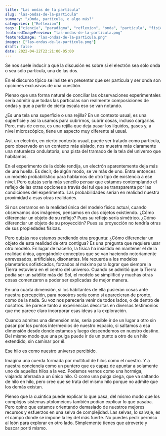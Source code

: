 ```yaml
---
title: "Las ondas de la partícula"
slug: "las-ondas-de-la-particula"
summary: "¿Onda, partícula, o algo más?"
categories: ["Reflexion"]
tags: ["ciencia", "paradigma", "reflexion", "onda", "particula", "fisica", "cuantica"]
featuredImagePreview: "las-ondas-de-la-particula.png"
featuredImage: "las-ondas-de-la-particula.png"
images: ["las-ondas-de-la-particula.png"]
draft: false
date: 2022-04-22T22:21:00-05:00
---
```


Se nos suele inducir a qué la discusión es sobre si el electrón sea sólo onda o sea sólo partícula, una de las dos.

En el discurso típico se insiste en presentar que ser partícula y ser onda son opciones exclusivas de una cuestión.

Pienso que una forma natural de conciliar las observaciones experimentales sería admitir que todas las partículas son realmente composiciones de ondas y que a partir de cierta escala eso se van notando.

¿Es una tela una superficie o una rejilla? En un contexto usual, es una superficie y así la usamos para cubrirnos, cubrir cosas, incluso cargarlas. Pero, más de cerca, es una rejilla que deja pasar los líquidos, gases y, a nivel microscópico, tiene un aspecto muy diferente al usual.

Así, un electrón, en cierto contexto usual, puede ser tratado como partícula, pero observado en un contexto más aislado, nos muestra más claramente una naturaleza ondulatoria, una pista del tramado de la tela del universo que habitamos.

En el experimento de la doble rendija, un electrón aparentemente deja más de una huella. Es decir, de algún modo, se ve más de uno. Entra entonces un modelo probabilístico para hablarnos de otro tipo de existencia a ese nivel. Pero quizás sería más sencillo pensar que estamos contemplando el reflejo de las otras opciones a través del tul que se transparenta por las condiciones del experimento. Las probabilidades serían en realidad nuestra proximidad a esas otras realidades.

Si nos cerramos en la realidad única del modelo físico actual, cuando observamos dos imágenes, pensamos en dos objetos existiendo. ¿Cómo diferenciar un objeto de su reflejo? Pues su reflejo sería simétrico. ¿Cómo diferenciar un objeto de su proyección? Pues su proyección no tendría otras de sus propiedades físicas.

Pero quizás nos estamos perdiendo otra pregunta: ¿Cómo diferenciar un objeto de esta realidad de otra contigua? Es una pregunta que requiere usar otro modelo. En lugar de hacerlo, la física ha insistido en mantener el de la realidad única, agregándole conceptos que se van haciendo notoriamente enrevesados, artificiales, disonantes. Me recuerda a los modelos planetarios sofisticados, forzados al máximo para lograr que siempre la Tierra estuviera en el centro del universo. Cuando se admitió que la Tierra podía ser un satélite más del Sol, el modelo se simplificó y muchas otras cosas comenzaron a poder ser explicadas de mejor manera.

En una cuarta dimensión, si los habitantes de ella pusieran cosas ante nuestra percepción, para nosotros sería como si aparecieran de pronto, como de la nada. Su voz nos parecería venir de todos lados, o de dentro de nosotros. Se parece tanto a experiencias descritas en diversos testimonios que me parece claro incorporar esas ideas a la exploración.

Cuando admites una dimensión más, sería posible ir de un lugar a otro sin pasar por los puntos intermedios de nuestro espacio, si saltamos a esa dimensión desde donde estamos y luego descendemos en nuestro destino. Del mismo modo que una pulga puede ir de un punto a otro de un hilo extendido, sin caminar por él.

Ese hilo es como nuestro universo percibido.

Imagina una cuerda formada por multitud de hilos como el nuestro. Y a nuestra conciencia como un puntero que es capaz de apuntar a solamente uno de aquellos hilos a la vez. Podemos vernos como una hormiga, viajando aferrada a un único hilo. O como una pulga ciega, que va saltando de hilo en hilo, pero cree que se trata del mismo hilo porque no admite que los demás existan.

Pienso que la cuántica puede explicar lo que pasa, del mismo modo que los complejos sistemas ptolomeicos también podían explicar lo que pasaba. Pero opino que estamos orientando demasiado de nuestros mejores recursos y esfuerzos en una selva de complejidad. Las selvas, lo salvaje, es el campo donde se impone la ley del más fuerte. No puedes pedir permiso al león para explorar en otro lado. Simplemente tienes que atreverte y buscar por ti mismo.
